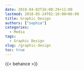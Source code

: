 ```yaml
---
date: 2018-04-02T16:00:29+11:00
lastmod: 2018-05-24T02:10:00+06:00
title: Graphic Design
authors: ["sophia"]
categories:
  - Media
tags:
  - Graphic Design
slug: /graphic-design
toc: true
---
```


{{< behance >}}
